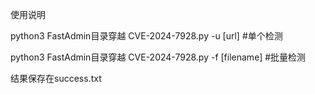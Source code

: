 使用说明

python3  FastAdmin目录穿越 CVE-2024-7928.py -u [url] #单个检测

python3 FastAdmin目录穿越 CVE-2024-7928.py -f [filename] #批量检测

结果保存在success.txt

